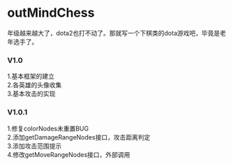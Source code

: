 # outMindChess
年级越来越大了，dota2也打不动了。那就写一个下棋类的dota游戏吧，毕竟是老年选手了。

### V1.0
1.基本框架的建立 <br>
2.各英雄的头像收集 <br>
3.基本攻击的实现 <br>

### V1.0.1
1.修复colorNodes未重置BUG <br>
2.添加getDamageRangeNodes接口，攻击距离判定 <br>
3.添加攻击范围提示 <br>
4.修改getMoveRangeNodes接口，外部调用 <br>